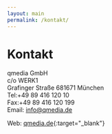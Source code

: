 ```yaml
---
layout: main
permalink: /kontakt/
---
```


# Kontakt
qmedia GmbH<br>
c/o WERK1<br>
Grafinger Straße 681671 München<br>
Tel:+49 89 416 120 10<br>
Fax:+49 89 416 120 199<br>
Email: info@qmedia.de<br>

Web: [qmedia.de](https://www.qmedia.de){:target="_blank"}